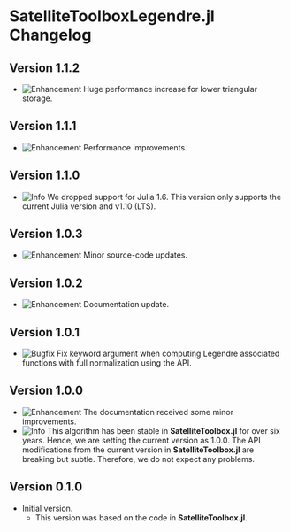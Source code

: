 SatelliteToolboxLegendre.jl Changelog
=====================================

Version 1.1.2
-------------

- ![Enhancement][badge-enhancement] Huge performance increase for lower triangular storage.

Version 1.1.1
-------------

- ![Enhancement][badge-enhancement] Performance improvements.

Version 1.1.0
-------------

- ![Info][badge-info] We dropped support for Julia 1.6. This version only supports the
  current Julia version and v1.10 (LTS).

Version 1.0.3
-------------

- ![Enhancement][badge-enhancement] Minor source-code updates.

Version 1.0.2
-------------

- ![Enhancement][badge-enhancement] Documentation update.

Version 1.0.1
-------------

- ![Bugfix][badge-bugfix] Fix keyword argument when computing Legendre associated functions
  with full normalization using the API.

Version 1.0.0
-------------

- ![Enhancement][badge-enhancement] The documentation received some minor improvements.
- ![Info][badge-info] This algorithm has been stable in **SatelliteToolbox.jl** for over six
  years. Hence, we are setting the current version as 1.0.0. The API modifications from the
  current version in **SatelliteToolbox.jl** are breaking but subtle. Therefore, we do not
  expect any problems.

Version 0.1.0
-------------

- Initial version.
  - This version was based on the code in **SatelliteToolbox.jl**.

[badge-breaking]: https://img.shields.io/badge/BREAKING-red.svg
[badge-deprecation]: https://img.shields.io/badge/Deprecation-orange.svg
[badge-feature]: https://img.shields.io/badge/Feature-green.svg
[badge-enhancement]: https://img.shields.io/badge/Enhancement-blue.svg
[badge-bugfix]: https://img.shields.io/badge/Bugfix-purple.svg
[badge-info]: https://img.shields.io/badge/Info-gray.svg

